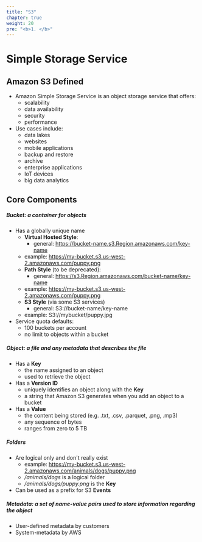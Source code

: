 ```yaml
---
title: "S3"
chapter: true
weight: 20
pre: "<b>1. </b>"
---
```


# Simple Storage Service

## Amazon S3 Defined  

- Amazon Simple Storage Service is an object storage service that offers:
    - scalability
    - data availability
    - security
    - performance
- Use cases include:
    - data lakes
    - websites
    - mobile applications
    - backup and restore
    - archive
    - enterprise applications
    - IoT devices
    - big data analytics

## Core Components  

##### **Bucket**: a container for objects  
- Has a globally unique name  
    - **Virtual Hosted Style**:
        - general:  https://bucket-name.s3.Region.amazonaws.com/key-name  
	- example:  https://my-bucket.s3.us-west-2.amazonaws.com/puppy.png
    - **Path Style** (to be deprecated):
        - general:  https://s3.Region.amazonaws.com/bucket-name/key-name  
	- example:  https://my-bucket.s3.us-west-2.amazonaws.com/puppy.png
    - **S3 Style** (via some S3 services)
        - general:  S3://bucket-name/key-name
	- example:  S3://mybucket/puppy.jpg
- Service quota defaults:
    - 100 buckets per account  
    - no limit to objects within a bucket
       
##### **Object**: a file and any metadata that describes the file
- Has a **Key**
    - the name assigned to an object
    - used to retrieve the object
- Has a **Version ID**
    - uniquely identifies an object along with the **Key**
    - a string that Amazon S3 generates when you add an object to a bucket
- Has a **Value**
    - the content being stored (e.g. .txt, .csv, .parquet, .png, .mp3)
    - any sequence of bytes
    - ranges from zero to 5 TB

##### **Folders**
- Are logical only and don't really exist
	- example:  https://my-bucket.s3.us-west-2.amazonaws.com/animals/dogs/puppy.png
	- */animals/dogs* is a logical folder
	- */animals/dogs/puppy.png* is the **Key**
- Can be used as a prefix for S3 **Events**

##### **Metadata**: a set of name-value pairs used to store information regarding the object
- User-defined metadata by customers
- System-metadata by AWS
